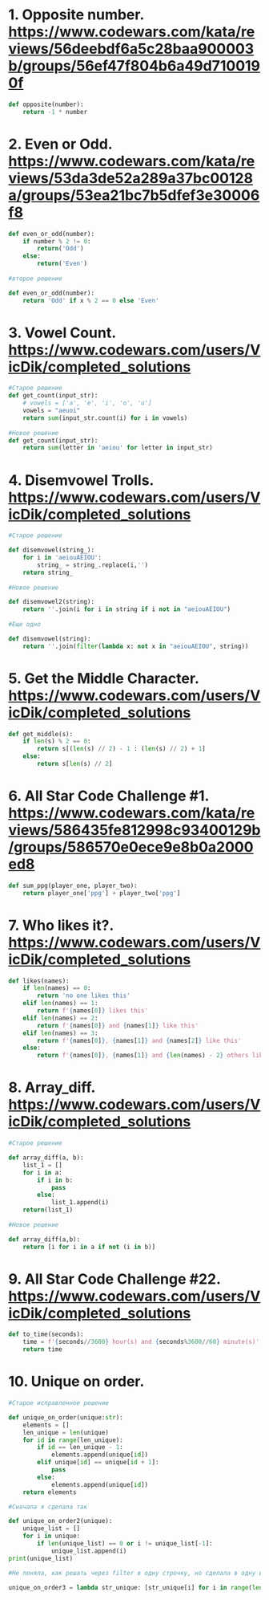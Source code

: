 # 1. Opposite number. https://www.codewars.com/kata/reviews/56deebdf6a5c28baa900003b/groups/56ef47f804b6a49d7100190f

```python
def opposite(number):
    return -1 * number
```

# 2. Even or Odd. https://www.codewars.com/kata/reviews/53da3de52a289a37bc00128a/groups/53ea21bc7b5dfef3e30006f8

```python
def even_or_odd(number):
    if number % 2 != 0:
        return('Odd')
    else:
        return('Even')
        
#второе решение 

def even_or_odd(number):
    return 'Odd' if x % 2 == 0 else 'Even' 
```

# 3. Vowel Count. https://www.codewars.com/users/VicDik/completed_solutions

```python
#Старое решение
def get_count(input_str):
    # vowels = ['a', 'e', 'i', 'o', 'u']
    vowels = "aeuoi"
    return sum(input_str.count(i) for i in vowels)
    
#Новое решение
def get_count(input_str):
    return sum(letter in 'aeiou' for letter in input_str)
```

# 4. Disemvowel Trolls. https://www.codewars.com/users/VicDik/completed_solutions

```python
#Старое решение 

def disemvowel(string_):
    for i in 'aeiouAEIOU':
        string_ = string_.replace(i,'')
    return string_
    
#Новое решение 

def disemvowel2(string):
    return ''.join(i for i in string if i not in "aeiouAEIOU")
    
#Еще одно

def disemvowel(string):
    return ''.join(filter(lambda x: not x in "aeiouAEIOU", string))
```

# 5. Get the Middle Character. https://www.codewars.com/users/VicDik/completed_solutions

```python
def get_middle(s):
    if len(s) % 2 == 0:
        return s[(len(s) // 2) - 1 : (len(s) // 2) + 1]
    else:
        return s[len(s) // 2]
```

# 6. All Star Code Challenge #1. https://www.codewars.com/kata/reviews/586435fe812998c93400129b/groups/586570e0ece9e8b0a2000ed8

```python
def sum_ppg(player_one, player_two):
    return player_one['ppg'] + player_two['ppg']
```

# 7. Who likes it?. https://www.codewars.com/users/VicDik/completed_solutions

```python
def likes(names):
    if len(names) == 0:
        return 'no one likes this'
    elif len(names) == 1:
        return f'{names[0]} likes this'
    elif len(names) == 2:
        return f'{names[0]} and {names[1]} like this'
    elif len(names) == 3:
        return f'{names[0]}, {names[1]} and {names[2]} like this'
    else:
        return f'{names[0]}, {names[1]} and {len(names) - 2} others like this'
```

# 8. Array_diff. https://www.codewars.com/users/VicDik/completed_solutions

```python
#Старое решение 

def array_diff(a, b):
    list_1 = []
    for i in a:
        if i in b:
            pass
        else:
            list_1.append(i)
    return(list_1)
    
#Новое решение 

def array_diff(a,b):
    return [i for i in a if not (i in b)]

```

# 9. All Star Code Challenge #22. https://www.codewars.com/users/VicDik/completed_solutions

```python
def to_time(seconds):
    time = f'{seconds//3600} hour(s) and {seconds%3600//60} minute(s)'
    return time
```

# 10. Unique on order. 

```python
#Старое исправленное решение

def unique_on_order(unique:str):
    elements = []
    len_unique = len(unique)
    for id in range(len_unique):
        if id == len_unique - 1:
            elements.append(unique[id])
        elif unique[id] == unique[id + 1]:
            pass
        else:
            elements.append(unique[id])
    return elements

#Сначала я сделала так

def unique_on_order2(unique):
    unique_list = []
    for i in unique:
        if len(unique_list) == 0 or i != unique_list[-1]:
            unique_list.append(i)
print(unique_list)

#Не поняла, как решать через filter в одну строчку, но сделала в одну вот так

unique_on_order3 = lambda str_unique: [str_unique[i] for i in range(len(str_unique)) if i == 0 or str_unique[i] != str_unique[i - 1]]
```
